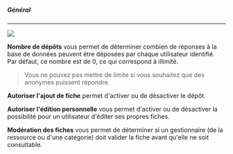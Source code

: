 ##### Général

---

![](images/clacoform-fig9.png)

**Nombre de dépôts** vous permet de déterminer combien de réponses à la base de données peuvent être déposées par chaque utilisateur identifié. Par défaut, ce nombre est de 0, ce qui correspond à illimité.

> Vous ne pouvez pas mettre de limite si vous souhaitez que des anonymes puissent répondre.

**Autoriser l'ajout de fiche** permet d'activer ou de désactiver le dépôt.

**Autoriser l'édition personnelle** vous permet d'activer ou de désactiver la possibilité pour un utilisateur d'éditer ses propres fiches.

**Modération des fiches** vous permet de déterminer si un gestionnaire \(de la ressource ou d'une catégorie\) doit valider la fiche avant qu'elle ne soit consultable.

